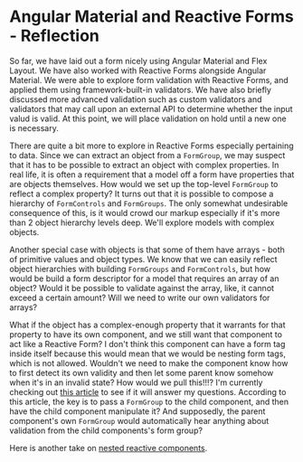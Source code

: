 # Angular Material and Reactive Forms - Reflection

So far, we have laid out a form nicely using Angular Material and Flex Layout. We have also worked with Reactive Forms alongside Angular Material. We were able to
explore form validation with Reactive Forms, and applied them using framework-built-in validators. We have also briefly discussed more advanced validation such as
custom validators and validators that may call upon an external API to determine whether the input valud is valid. At this point, we will place validation on hold
until a new one is necessary.

There are quite a bit more to explore in Reactive Forms especially pertaining to data. Since we can extract an object from a `FormGroup`, we may suspect that it
has to be possible to extract an object with complex properties. In real life, it is often a requirement that a model off a form have properties that are objects
themselves. How would we set up the top-level `FormGroup` to reflect a complex property? It turns out that it is possible to compose a hierarchy of `FormControls`
and `FormGroups`. The only somewhat undesirable consequence of this, is it would crowd our markup especially if it's more than 2 object hierarchy levels deep.
We'll explore models with complex objects.

Another special case with objects is that some of them have arrays - both of primitive values and object types. We know that we can easily reflect object hierarchies
with building `FormGroups` and `FormControls`, but how would be build a form descriptor for a model that requires an array of an object? Would it be possible to
validate against the array, like, it cannot exceed a certain amount? Will we need to write our own validators for arrays?

What if the object has a complex-enough property that it warrants for that property to have its own component, and we still want that component to act like a Reactive Form?
I don't think this component can have a form tag inside itself because this would mean that we would be nesting form tags, which is not allowed. Wouldn't we need
to make the component know how to first detect its own validity and then let some parent know somehow when it's in an invalid state? How would we pull this!!!?
I'm currently checking out [this article](https://itnext.io/partial-reactive-form-with-angular-components-443ca06d8419) to see if it will answer my questions.
According to this article, the key is to pass a `FormGroup` to the child component, and then have the child component manipulate it? And supposedly, the parent
component's own `FormGroup` would automatically hear anything about validation from the child components's form group?

Here is another take on [nested reactive components](https://medium.com/spektrakel-blog/angular2-building-nested-reactive-forms-7978ecd145e4).
